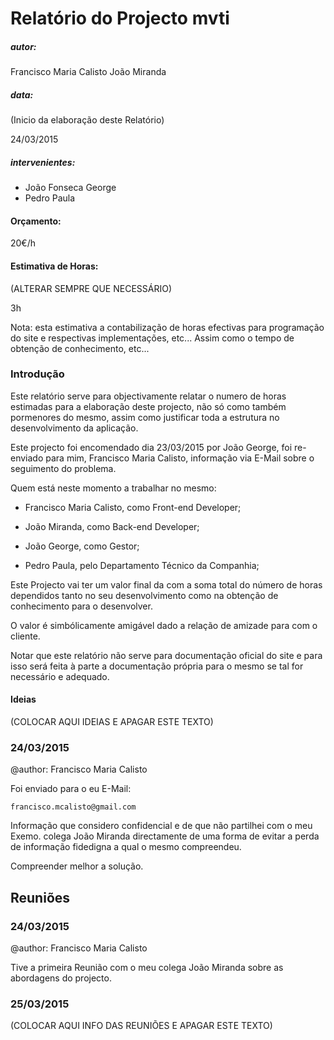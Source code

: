 # Relatório do Projecto mvti


##### autor:

Francisco Maria Calisto
João Miranda


##### data:

(Inicio da elaboração deste Relatório)

24/03/2015


##### intervenientes:

 - João Fonseca George
 - Pedro Paula


#### Orçamento:

20€/h


#### Estimativa de Horas:

(ALTERAR SEMPRE QUE NECESSÁRIO)

3h

Nota: esta estimativa a contabilização de horas efectivas para programação do site
e respectivas implementações, etc... Assim como o tempo de obtenção de conhecimento, etc...




### Introdução

Este relatório serve para objectivamente relatar o numero de horas estimadas para a elaboração
deste projecto, não só como também pormenores do mesmo, assim como justificar toda a estrutura
no desenvolvimento da aplicação.

Este projecto foi encomendado dia 23/03/2015 por João George, foi re-enviado para mim,
Francisco Maria Calisto, informação via E-Mail sobre o seguimento do problema.

Quem está neste momento a trabalhar no mesmo:

- Francisco Maria Calisto, como Front-end Developer;

- João Miranda, como Back-end Developer;

- João George, como Gestor;

- Pedro Paula, pelo Departamento Técnico da Companhia;

Este Projecto vai ter um valor final da com a soma total do número de horas dependidos tanto
no seu desenvolvimento como na obtenção de conhecimento para o desenvolver.

O valor é simbólicamente amigável dado a relação de amizade para com o cliente.

Notar que este relatório não serve para documentação oficial do site e para isso será feita à parte
a documentação própria para o mesmo se tal for necessário e adequado.


#### Ideias

(COLOCAR AQUI IDEIAS E APAGAR ESTE TEXTO)


### 24/03/2015

@author: Francisco Maria Calisto

Foi enviado para o eu E-Mail:

```
francisco.mcalisto@gmail.com
```

Informação que considero confidencial e de que não partilhei com o meu Exemo. colega João Miranda directamente
de uma forma de evitar a perda de informação fidedigna a qual o mesmo compreendeu.

Compreender melhor a solução.



## Reuniões

### 24/03/2015

@author: Francisco Maria Calisto

Tive a primeira Reunião com o meu colega João Miranda sobre as abordagens do projecto.

### 25/03/2015

(COLOCAR AQUI INFO DAS REUNIÕES E APAGAR ESTE TEXTO)
